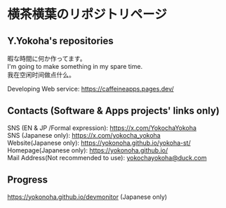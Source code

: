 # 横茶横葉のリポジトリページ  
## Y.Yokoha's repositories  


暇な時間に何か作ってます。  
I'm going to make something in my spare time.  
我在空闲时间做点什么。  

Developing Web service: https://caffeineapps.pages.dev/  

## Contacts (Software & Apps projects' links only)  
SNS (EN & JP /Formal expression): https://x.com/YokochaYokoha  
SNS (Japanese only): https://x.com/yokocha_yokoha  
Website(Japanese only): https://yokonoha.github.io/yokoha-st/  
Homepage(Japanese only): https://yokonoha.github.io/  
Mail Address(Not recommended to use): yokochayokoha@duck.com  
<!--
Hidden message by Y.Yokoha  
Illustration project has been separated. This project is supposed to merge this mainstream project in 2027.  
SNS: https://x.com/ryokuyou_aoha  
(たまに覗いてみてくださいね! 我在学习绘画!)  
-->
## Progress  
https://yokonoha.github.io/devmonitor (Japanese only)  

<!---
yokonoha/yokonoha is a ✨ special ✨ repository because its `README.md` (this file) appears on your GitHub profile.
You can click the Preview link to take a look at your changes.
--->
